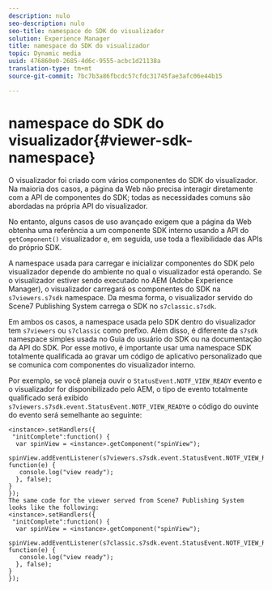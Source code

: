 ```yaml
---
description: nulo
seo-description: nulo
seo-title: namespace do SDK do visualizador
solution: Experience Manager
title: namespace do SDK do visualizador
topic: Dynamic media
uuid: 476860e0-2685-4d6c-9555-acbc1d21138a
translation-type: tm+mt
source-git-commit: 7bc7b3a86fbcdc57cfdc31745fae3afc06e44b15

---
```



# namespace do SDK do visualizador{#viewer-sdk-namespace}

O visualizador foi criado com vários componentes do SDK do visualizador. Na maioria dos casos, a página da Web não precisa interagir diretamente com a API de componentes do SDK; todas as necessidades comuns são abordadas na própria API do visualizador.

No entanto, alguns casos de uso avançado exigem que a página da Web obtenha uma referência a um componente SDK interno usando a API do `getComponent()` visualizador e, em seguida, use toda a flexibilidade das APIs do próprio SDK.

A namespace usada para carregar e inicializar componentes do SDK pelo visualizador depende do ambiente no qual o visualizador está operando. Se o visualizador estiver sendo executado no AEM (Adobe Experience Manager), o visualizador carregará os componentes do SDK na `s7viewers.s7sdk` namespace. Da mesma forma, o visualizador servido do Scene7 Publishing System carrega o SDK no `s7classic.s7sdk`.

Em ambos os casos, a namespace usada pelo SDK dentro do visualizador tem `s7viewers` ou `s7classic` como prefixo. Além disso, é diferente da `s7sdk` namespace simples usada no Guia do usuário do SDK ou na documentação da API do SDK. Por esse motivo, é importante usar uma namespace SDK totalmente qualificada ao gravar um código de aplicativo personalizado que se comunica com componentes do visualizador interno.

Por exemplo, se você planeja ouvir o `StatusEvent.NOTF_VIEW_READY` evento e o visualizador for disponibilizado pelo AEM, o tipo de evento totalmente qualificado será exibido `s7viewers.s7sdk.event.StatusEvent.NOTF_VIEW_READY`e o código do ouvinte do evento será semelhante ao seguinte:

```
<instance>.setHandlers({ 
 "initComplete":function() { 
  var spinView = <instance>.getComponent("spinView"); 
   spinView.addEventListener(s7viewers.s7sdk.event.StatusEvent.NOTF_VIEW_READY, function(e) { 
   console.log("view ready"); 
  }, false); 
} 
}); 
The same code for the viewer served from Scene7 Publishing System looks like the following: 
<instance>.setHandlers({ 
 "initComplete":function() { 
  var spinView = <instance>.getComponent("spinView"); 
   spinView.addEventListener(s7classic.s7sdk.event.StatusEvent.NOTF_VIEW_READY, function(e) { 
   console.log("view ready"); 
  }, false); 
} 
});
```

